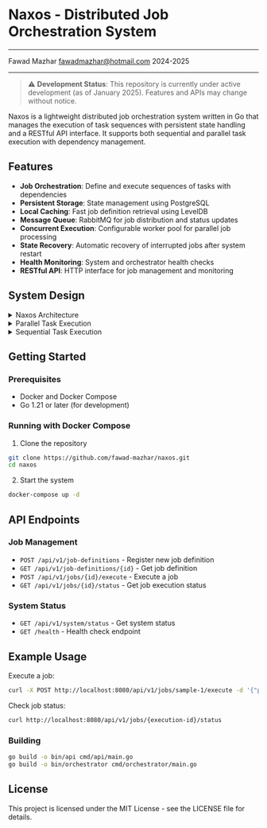# Naxos - Distributed Job Orchestration System

---

Fawad Mazhar <fawadmazhar@hotmail.com> 2024-2025

---

> ⚠️ **Development Status**: This repository is currently under active development (as of January 2025). Features and APIs may change without notice.

Naxos is a lightweight distributed job orchestration system written in Go that manages the execution of task sequences with persistent state handling and a RESTful API interface. It supports both sequential and parallel task execution with dependency management.


## Features

- **Job Orchestration**: Define and execute sequences of tasks with dependencies
- **Persistent Storage**: State management using PostgreSQL
- **Local Caching**: Fast job definition retrieval using LevelDB
- **Message Queue**: RabbitMQ for job distribution and status updates
- **Concurrent Execution**: Configurable worker pool for parallel job processing
- **State Recovery**: Automatic recovery of interrupted jobs after system restart
- **Health Monitoring**: System and orchestrator health checks
- **RESTful API**: HTTP interface for job management and monitoring

## System Design
<details>
  <summary>Naxos Architecture</summary>
  
  ```mermaid
  flowchart TB
    subgraph "API Layer"
      client[Client]
      api[API Server]
    end

    subgraph "Storage Layer"
      pg[(PostgreSQL)]
      rmq[(RabbitMQ)]
    end

    subgraph "Orchestration Layer"
      orch1[Orchestrator Node 1]
      orch2[Orchestrator Node 2]
      
      subgraph "Workers (Node 1)"
        w1[Worker 1]
        w2[Worker 2]
        ldb1[(LevelDB 1)]
      end
      
      subgraph "Workers (Node 2)"
        w3[Worker 1]
        w4[Worker 2]
        ldb2[(LevelDB 2)]
      end
    end

    client -->|HTTP| api
    api -->|Store/Query| pg
    api -->|Enqueue Jobs| rmq
    
    orch1 -->|Spawn| w1
    orch1 -->|Spawn| w2
    orch2 -->|Spawn| w3
    orch2 -->|Spawn| w4
    
    w1 & w2 -->|Cache| ldb1
    w3 & w4 -->|Cache| ldb2
    
    orch1 & orch2 -->|Consume Jobs| rmq
    w1 & w2 & w3 & w4 -->|Read Job Definitions| pg
  ```
</details>

<details>
  <summary>Parallel Task Execution</summary>

  ```mermaid
  graph TD
    task1[Initial Task<br/>MaxRetry: 3<br/>Function: Task1]
    task2[Parallel Task A<br/>MaxRetry: 2<br/>Function: Task2]
    task3[Parallel Task B<br/>MaxRetry: 2<br/>Function: Task3]
    task4[Final Task<br/>MaxRetry: 1<br/>Function: Task4]

    task1 --> task2
    task1 --> task3
    task2 --> task4
    task3 --> task4

    style task1 fill:#fff,stroke:#333,stroke-width:1px
    style task2 fill:#fff,stroke:#333,stroke-width:1px
    style task3 fill:#fff,stroke:#333,stroke-width:1px
    style task4 fill:#fff,stroke:#333,stroke-width:1px
  ```
  This diagram represents a parallel task execution flow where:
  1. `Initial Task` runs first
  2. `Parallel Task A` and `Parallel Task B` run in parallel after `Initial Task` completes
  3. `Final Task` runs only after both parallel tasks complete
  4. Each task has its own retry policy defined by `maxRetry`
</details>

<details>
  <summary>Sequential Task Execution</summary>

  ```mermaid
  graph TD
    task1[First Task<br/>MaxRetry: 3<br/>Function: Task1]
    task2[Second Task<br/>MaxRetry: 2<br/>Function: Task2]
    task3[Third Task<br/>MaxRetry: 1<br/>Function: Task3]

    task1 --> task2
    task2 --> task3

    style task1 fill:#fff,stroke:#333,stroke-width:1px
    style task2 fill:#fff,stroke:#333,stroke-width:1px
    style task3 fill:#fff,stroke:#333,stroke-width:1px
  ```
  This diagram represents a sequential task execution flow where:
  1. `First Task` runs first with 3 retry attempts
  2. `Second Task` starts after successful completion of First Task with 2 retry attempts
  3. `Third Task` executes last with 1 retry attempt
  4. Each task must complete successfully before the next task begins
</details>

## Getting Started

### Prerequisites
- Docker and Docker Compose
- Go 1.21 or later (for development)

### Running with Docker Compose
1. Clone the repository
```bash
git clone https://github.com/fawad-mazhar/naxos.git
cd naxos
```

2. Start the system
```bash
docker-compose up -d
```

## API Endpoints

### Job Management
- `POST /api/v1/job-definitions` - Register new job definition
- `GET /api/v1/job-definitions/{id}` - Get job definition
- `POST /api/v1/jobs/{id}/execute` - Execute a job
- `GET /api/v1/jobs/{id}/status` - Get job execution status

### System Status
- `GET /api/v1/system/status` - Get system status
- `GET /health` - Health check endpoint

## Example Usage

Execute a job:
```bash
curl -X POST http://localhost:8080/api/v1/jobs/sample-1/execute -d '{"param": "value"}'
```

Check job status:
```bash
curl http://localhost:8080/api/v1/jobs/{execution-id}/status
```

### Building
```bash
go build -o bin/api cmd/api/main.go
go build -o bin/orchestrator cmd/orchestrator/main.go
```

## License

This project is licensed under the MIT License - see the LICENSE file for details.